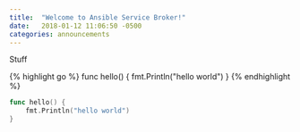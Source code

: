 ```yaml
---
title:  "Welcome to Ansible Service Broker!"
date:   2018-01-12 11:06:50 -0500
categories: announcements
---
```

Stuff

{% highlight go %}
func hello() {
	fmt.Println("hello world")
}
{% endhighlight %}
```go
func hello() {
	fmt.Println("hello world")
}
```
